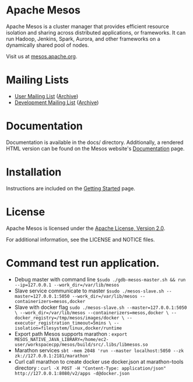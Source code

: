 # Apache Mesos

Apache Mesos is a cluster manager that provides efficient resource isolation
and sharing across distributed applications, or frameworks. It can run Hadoop,
Jenkins, Spark, Aurora, and other frameworks on a dynamically shared pool of
nodes.

Visit us at [mesos.apache.org](http://mesos.apache.org).

# Mailing Lists

 * [User Mailing List](mailto:user-subscribe@mesos.apache.org) ([Archive](https://mail-archives.apache.org/mod_mbox/mesos-user/))
 * [Development Mailing List](mailto:dev-subscribe@mesos.apache.org) ([Archive](https://mail-archives.apache.org/mod_mbox/mesos-dev/))

# Documentation

Documentation is available in the docs/ directory. Additionally, a rendered HTML
version can be found on the Mesos website's [Documentation](http://mesos.apache.org/documentation/) page.

# Installation

Instructions are included on the [Getting Started](http://mesos.apache.org/gettingstarted/) page.

# License

Apache Mesos is licensed under the [Apache License, Version 2.0](http://www.apache.org/licenses/LICENSE-2.0).

For additional information, see the LICENSE and NOTICE files.

# Command test run application.

  * Debug master with command line ``` $sudo ./gdb-mesos-master.sh && run --ip=127.0.0.1 --work_dir=/var/lib/mesos ```
  * Slave service communicate to master ``` $sudo ./mesos-slave.sh --master=127.0.0.1:5050 --work_dir=/var/lib/mesos --containerizers=mesos,docker ```
  * Slave with docker flag ``` sudo ./mesos-slave.sh --master=127.0.0.1:5050 \
   --work_dir=/var/lib/mesos --containerizers=mesos,docker \
   --docker_registry=/tmp/mesos/images/docker \
   --executor_registration_timeout=5mins \
   --isolation=filesystem/linux,docker/runtime ```
  * Export path Mesos supports marathon : ``` export MESOS_NATIVE_JAVA_LIBRARY=/home/ec2-user/workspacecpp/mesos/build/src/.libs/libmesos.so ```
  * Marathon services ``` sbt -mem 2048 'run --master localhost:5050 --zk zk://127.0.0.1:2181/marathon' ```
  * Curl call marathon to create docker use docker.json at marathon-tools directory : ``` curl -X POST -H "Content-Type: application/json" http://127.0.0.1:8080/v2/apps -d@docker.json ```
